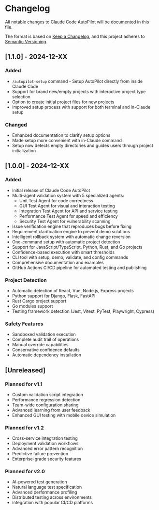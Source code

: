 # Changelog

All notable changes to Claude Code AutoPilot will be documented in this file.

The format is based on [Keep a Changelog](https://keepachangelog.com/en/1.0.0/),
and this project adheres to [Semantic Versioning](https://semver.org/spec/v2.0.0.html).

## [1.1.0] - 2024-12-XX

### Added
- `/autopilot-setup` command - Setup AutoPilot directly from inside Claude Code
- Support for brand new/empty projects with interactive project type selection
- Option to create initial project files for new projects
- Improved setup process with support for both terminal and in-Claude setup

### Changed
- Enhanced documentation to clarify setup options
- Made setup more convenient with in-Claude command
- Setup now detects empty directories and guides users through project initialization

## [1.0.0] - 2024-12-XX

### Added
- Initial release of Claude Code AutoPilot
- Multi-agent validation system with 5 specialized agents:
  - Unit Test Agent for code correctness
  - GUI Test Agent for visual and interaction testing  
  - Integration Test Agent for API and service testing
  - Performance Test Agent for speed and efficiency
  - Security Test Agent for vulnerability scanning
- Issue verification engine that reproduces bugs before fixing
- Requirement clarification engine to prevent demo solutions
- Intelligent rollback system with automatic change reversion
- One-command setup with automatic project detection
- Support for JavaScript/TypeScript, Python, Rust, and Go projects
- Confidence-based execution with smart thresholds
- CLI tool with setup, demo, validate, and config commands
- Comprehensive documentation and examples
- GitHub Actions CI/CD pipeline for automated testing and publishing

### Project Detection
- Automatic detection of React, Vue, Node.js, Express projects
- Python support for Django, Flask, FastAPI
- Rust Cargo project support
- Go modules support
- Testing framework detection (Jest, Vitest, PyTest, Playwright, Cypress)

### Safety Features
- Sandboxed validation execution
- Complete audit trail of operations
- Manual override capabilities
- Conservative confidence defaults
- Automatic dependency installation

## [Unreleased]

### Planned for v1.1
- Custom validation script integration
- Performance regression detection
- Team-wide configuration sharing
- Advanced learning from user feedback
- Enhanced GUI testing with mobile device simulation

### Planned for v1.2
- Cross-service integration testing
- Deployment validation workflows
- Advanced error pattern recognition
- Predictive failure prevention
- Enterprise-grade security features

### Planned for v2.0
- AI-powered test generation
- Natural language test specification
- Advanced performance profiling
- Distributed testing across environments
- Integration with popular CI/CD platforms